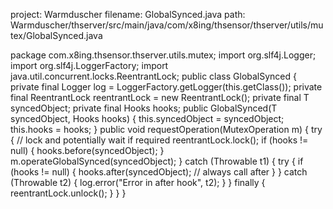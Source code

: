 project: Warmduscher
filename: GlobalSynced.java
path: Warmduscher/thserver/src/main/java/com/x8ing/thsensor/thserver/utils/mutex/GlobalSynced.java

package com.x8ing.thsensor.thserver.utils.mutex;
import org.slf4j.Logger;
import org.slf4j.LoggerFactory;
import java.util.concurrent.locks.ReentrantLock;
public class GlobalSynced<T> {
    private final Logger log = LoggerFactory.getLogger(this.getClass());
    private final ReentrantLock reentrantLock = new ReentrantLock();
    private final T syncedObject;
    private final Hooks<T> hooks;
    public GlobalSynced(T syncedObject, Hooks<T> hooks) {
        this.syncedObject = syncedObject;
        this.hooks = hooks;
    }
    public void requestOperation(MutexOperation<T> m) {
        try {
            // lock and potentially wait if required
            reentrantLock.lock();
            if (hooks != null) {
                hooks.before(syncedObject);
            }
            m.operateGlobalSynced(syncedObject);
        } catch (Throwable t1) {
            try {
                if (hooks != null) {
                    hooks.after(syncedObject); // always call after
                }
            } catch (Throwable t2) {
                log.error("Error in after hook", t2);
            }
        } finally {
            reentrantLock.unlock();
        }
    }
}